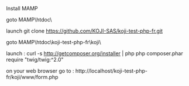 Install MAMP

goto MAMP\htdoc\

launch git clone https://github.com/KOJI-SAS/koji-test-php-fr.git

goto MAMP\htdoc\koji-test-php-fr\koji\

launch :
curl -s http://getcomposer.org/installer | php
php composer.phar require "twig/twig:^2.0"

on your web browser go to : http://localhost/koji-test-php-fr/koji/www/form.php
